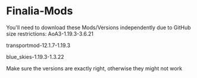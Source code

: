# Finalia-Mods
You'll need to download these Mods/Versions independently due to GitHub size restrictions:
AoA3-1.19.3-3.6.21

transportmod-12.1.7-1.19.3

blue_skies-1.19.3-1.3.22

Make sure the versions are exactly right, otherwise they might not work
